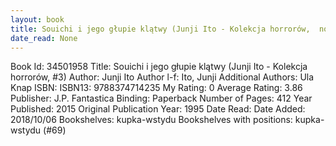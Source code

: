 ```yaml
---
layout: book
title: Souichi i jego głupie klątwy (Junji Ito - Kolekcja horrorów,  no. 3)
date_read: None
---
```


Book Id: 34501958
Title: Souichi i jego głupie klątwy (Junji Ito - Kolekcja horrorów, #3)
Author: Junji Ito
Author l-f: Ito, Junji
Additional Authors: Ula Knap
ISBN: 
ISBN13: 9788374714235
My Rating: 0
Average Rating: 3.86
Publisher:  J.P. Fantastica
Binding: Paperback
Number of Pages: 412
Year Published: 2015
Original Publication Year: 1995
Date Read: 
Date Added: 2018/10/06
Bookshelves: kupka-wstydu
Bookshelves with positions: kupka-wstydu (#69)

